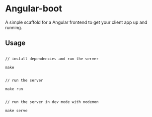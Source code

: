 # Angular-boot

A simple scaffold for a Angular frontend to get your client app up and running.

## Usage

```

// install dependencies and run the server

make

```

```

// run the server

make run

```

```

// run the server in dev mode with nodemon

make serve

```
